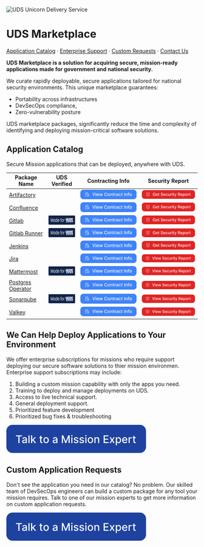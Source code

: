<img width="200" alt="UDS Unicorn Delivery Service" src="https://github.com/defenseunicorns/uds-marketplace/assets/1349336/52deb6da-bef5-4501-8d97-e8a63b10dbc9">

# UDS Marketplace

[Application Catalog](#application-catalog) ·
[Enterprise Support](#we-can-help-deploy-applications-to-your-environment) ·
[Custom Requests](#custom-application-requests) ·
[Contact Us](https://www.defenseunicorns.com/contactus)

**UDS Marketplace is a solution for acquiring secure, mission-ready applications made for government and national security.**

We curate rapidly deployable, secure applications tailored for national security environments. This unique marketplace guarantees:

- Portability across infrastructures
- DevSecOps compliance,
- Zero-vulnerability posture

UDS marketplace packages, significantly reduce the time and complexity of identifying and deploying mission-critical software solutions.

## Application Catalog

Secure Mission applications that can be deployed, anywhere with UDS.

| Package Name                                                                          | UDS Verified                                                                                                                                                                         | Contracting Info                                                                        | Security Report                                                                             |
| ------------------------------------------------------------------------------------- | ------------------------------------------------------------------------------------------------------------------------------------------------------------------------------------ | --------------------------------------------------------------------------------------- | ------------------------------------------------------------------------------------------- |
| [Artifactory](./package-readme.md)             |                                                                                                                                                                                      | [![Contracting Info](img/contract-info.svg)](./placeholders/contracting-placeholder.md) | [![Security Package](img/get-security-report.svg)](./placeholders/security-placeholder.md)  |
| [Confluence](./package-readme.md)               |                                                                                                                                                                                      | [![Contracting Info](img/contract-info.svg)](./placeholders/contracting-placeholder.md) | [![Security Package](img/get-security-report.svg)](./placeholders/security-placeholder.md)  |
| [Gitlab](./package-readme.md)                       | [<img alt="Made for UDS" src="https://raw.githubusercontent.com/defenseunicorns/uds-common/main/docs/made-for-uds.svg" height="24px"/>](https://github.com/defenseunicorns/uds-core) | [![Contracting Info](img/contract-info.svg)](./placeholders/contracting-placeholder.md) | [![Security Package](img/get-security-report.svg)](./placeholders/security-placeholder.md)  |
| [Gitlab Runner](./package-readme.md)         | [<img alt="Made for UDS" src="https://raw.githubusercontent.com/defenseunicorns/uds-common/main/docs/made-for-uds.svg" height="24px"/>](https://github.com/defenseunicorns/uds-core) | [![Contracting Info](img/contract-info.svg)](./placeholders/contracting-placeholder.md) | [![Security Package](img/get-security-report.svg)](./placeholders/security-placeholder.md)  |
| [Jenkins](./package-readme.md)                     |                                                                                                                                                                                      | [![Contracting Info](img/contract-info.svg)](./placeholders/contracting-placeholder.md) | [![Security Package](img/get-security-report.svg)](./placeholders/security-placeholder.md)  |
| [Jira](./package-readme.md)                           |                                                                                                                                                                                      | [![Contracting Info](img/contract-info.svg)](./placeholders/contracting-placeholder.md) | [![Security Package](img/view-security-report.svg)](./placeholders/security-placeholder.md) |
| [Mattermost](./package-readme.md)               | [<img alt="Made for UDS" src="https://raw.githubusercontent.com/defenseunicorns/uds-common/main/docs/made-for-uds.svg" height="24px"/>](https://github.com/defenseunicorns/uds-core) | [![Contracting Info](img/contract-info.svg)](./placeholders/contracting-placeholder.md) | [![Security Package](img/view-security-report.svg)](./placeholders/security-placeholder.md) |
| [Postgres Operator](./package-readme.md) |                                                                                                                                                                                      | [![Contracting Info](img/contract-info.svg)](./placeholders/contracting-placeholder.md) | [![Security Package](img/view-security-report.svg)](./placeholders/security-placeholder.md) |
| [Sonarqube](./package-readme.md)                 | [<img alt="Made for UDS" src="https://raw.githubusercontent.com/defenseunicorns/uds-common/main/docs/made-for-uds.svg" height="24px"/>](https://github.com/defenseunicorns/uds-core) | [![Contracting Info](img/contract-info.svg)](./placeholders/contracting-placeholder.md) | [![Security Package](img/view-security-report.svg)](./placeholders/security-placeholder.md) |
| [Valkey](./package-readme.md)                       |                                                                                                                                                                                      | [![Contracting Info](img/contract-info.svg)](./placeholders/contracting-placeholder.md) | [![Security Package](img/view-security-report.svg)](./placeholders/security-placeholder.md) |

## We Can Help Deploy Applications to Your Environment

We offer enterprise subscriptions for missions who require support deploying our secure software solutions to thier mission environmen. Enterprise support subscriptions may include:

1. Building a custom mission capability with only the apps you need.
1. Training to deploy and manage deployments on UDS.
1. Access to live technical support.
1. General deployment support.
1. Prioritized feature development
1. Prioritized bug fixes & troubleshooting

[![Talk to a Mission Expert](img/talk.svg)](./placeholders/support-placeholder.md)

## Custom Application Requests

Don't see the application you need in our catalog? No problem. Our skilled team of DevSecOps engineers can build a custom package for any tool your mission requires. Talk to one of our mission experts to get more information on custom application requests.

[![Talk to a Mission Expert](img/talk.svg)](./placeholders/support-placeholder.md)
